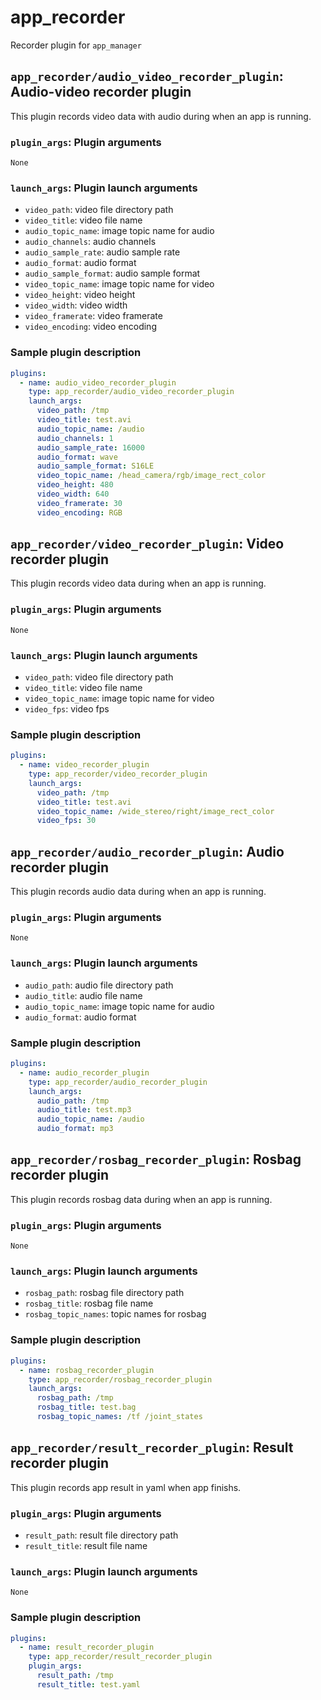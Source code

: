 # app_recorder

Recorder plugin for `app_manager`

## `app_recorder/audio_video_recorder_plugin`: Audio-video recorder plugin

This plugin records video data with audio during when an app is running.

### `plugin_args`: Plugin arguments

`None`

### `launch_args`: Plugin launch arguments

- `video_path`: video file directory path
- `video_title`: video file name
- `audio_topic_name`: image topic name for audio
- `audio_channels`: audio channels
- `audio_sample_rate`: audio sample rate
- `audio_format`: audio format
- `audio_sample_format`: audio sample format
- `video_topic_name`: image topic name for video
- `video_height`: video height
- `video_width`: video width
- `video_framerate`: video framerate
- `video_encoding`: video encoding

### Sample plugin description

```yaml
plugins:
  - name: audio_video_recorder_plugin
    type: app_recorder/audio_video_recorder_plugin
    launch_args:
      video_path: /tmp
      video_title: test.avi
      audio_topic_name: /audio
      audio_channels: 1
      audio_sample_rate: 16000
      audio_format: wave
      audio_sample_format: S16LE
      video_topic_name: /head_camera/rgb/image_rect_color
      video_height: 480
      video_width: 640
      video_framerate: 30
      video_encoding: RGB
```

## `app_recorder/video_recorder_plugin`: Video recorder plugin

This plugin records video data during when an app is running.

### `plugin_args`: Plugin arguments

`None`

### `launch_args`: Plugin launch arguments

- `video_path`: video file directory path
- `video_title`: video file name
- `video_topic_name`: image topic name for video
- `video_fps`: video fps

### Sample plugin description

```yaml
plugins:
  - name: video_recorder_plugin
    type: app_recorder/video_recorder_plugin
    launch_args:
      video_path: /tmp
      video_title: test.avi
      video_topic_name: /wide_stereo/right/image_rect_color
      video_fps: 30
```

## `app_recorder/audio_recorder_plugin`: Audio recorder plugin

This plugin records audio data during when an app is running.

### `plugin_args`: Plugin arguments

`None`

### `launch_args`: Plugin launch arguments

- `audio_path`: audio file directory path
- `audio_title`: audio file name
- `audio_topic_name`: image topic name for audio
- `audio_format`: audio format

### Sample plugin description

```yaml
plugins:
  - name: audio_recorder_plugin
    type: app_recorder/audio_recorder_plugin
    launch_args:
      audio_path: /tmp
      audio_title: test.mp3
      audio_topic_name: /audio
      audio_format: mp3
```

## `app_recorder/rosbag_recorder_plugin`: Rosbag recorder plugin

This plugin records rosbag data during when an app is running.

### `plugin_args`: Plugin arguments

`None`

### `launch_args`: Plugin launch arguments

- `rosbag_path`: rosbag file directory path
- `rosbag_title`: rosbag file name
- `rosbag_topic_names`: topic names for rosbag

### Sample plugin description

```yaml
plugins:
  - name: rosbag_recorder_plugin
    type: app_recorder/rosbag_recorder_plugin
    launch_args:
      rosbag_path: /tmp
      rosbag_title: test.bag
      rosbag_topic_names: /tf /joint_states
```

## `app_recorder/result_recorder_plugin`: Result recorder plugin

This plugin records app result in yaml when app finishs.

### `plugin_args`: Plugin arguments

- `result_path`: result file directory path
- `result_title`: result file name

### `launch_args`: Plugin launch arguments

`None`

### Sample plugin description

```yaml
plugins:
  - name: result_recorder_plugin
    type: app_recorder/result_recorder_plugin
    plugin_args:
      result_path: /tmp
      result_title: test.yaml
```


